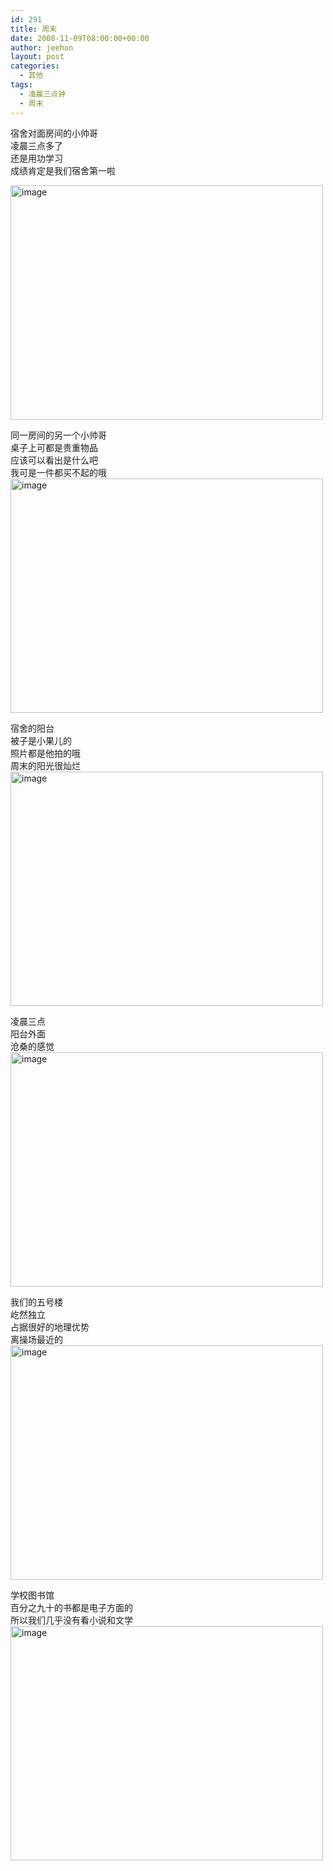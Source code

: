 ```yaml
---
id: 291
title: 周末
date: 2008-11-09T08:00:00+00:00
author: jeehon
layout: post
categories:
  - 其他
tags:
  - 凌晨三点钟
  - 周末
---
```

宿舍对面房间的小帅哥  
凌晨三点多了  
还是用功学习  
成绩肯定是我们宿舍第一啦

<img src="http://farm4.static.flickr.com/3243/3014995581_e625654afd.jpg" alt="image" width="500" border="0" height="375" />

同一房间的另一个小帅哥  
桌子上可都是贵重物品  
应该可以看出是什么吧  
我可是一件都买不起的哦  
<img src="http://farm4.static.flickr.com/3274/3014165309_ce6a22bf8a.jpg" alt="image" width="500" border="0" height="375" />

宿舍的阳台  
被子是小果儿的  
照片都是他拍的哦  
周末的阳光很灿烂  
<img src="http://farm4.static.flickr.com/3150/3009471023_90e7d65e82.jpg?v=0" alt="image" width="500" border="0" height="375" />

凌晨三点  
阳台外面  
沧桑的感觉  
<img src="http://farm4.static.flickr.com/3227/3014996064_45b383b206.jpg" alt="image" width="500" border="0" height="375" />

我们的五号楼  
屹然独立  
占据很好的地理优势  
离操场最近的  
<img src="http://farm4.static.flickr.com/3141/3009470147_95922854fd.jpg" alt="image" width="500" border="0" height="375" />

学校图书馆  
百分之九十的书都是电子方面的  
所以我们几乎没有看小说和文学  
<img src="http://farm4.static.flickr.com/3280/2989868138_c8c055bfc3.jpg?v=0" alt="image" width="500" border="0" height="375" />